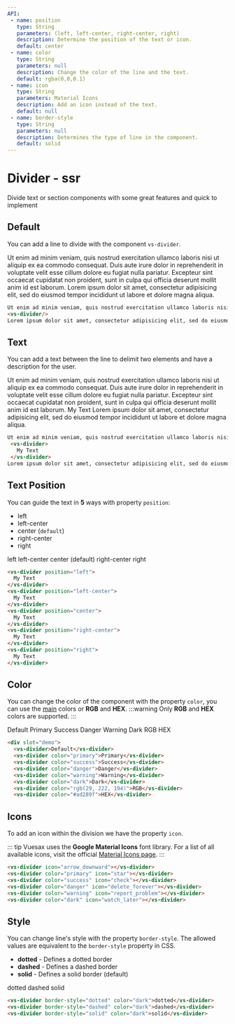 ```yaml
---
API:
 - name: position
   type: String
   parameters: (left, left-center, right-center, right)
   description: Determine the position of the text or icon.
   default: center
 - name: color
   type: String
   parameters: null
   description: Change the color of the line and the text.
   default: rgba(0,0,0.1)
 - name: icon
   type: String
   parameters: Material Icons
   description: Add an icon instead of the text.
   default: null
 - name: border-style
   type: String
   parameters: null
   description: Determines the type of line in the component.
   default: solid
---
```


# Divider **- ssr**

<box header>

  Divide text or section components with some great features and quick to implement

</box>

<box>

## Default

You can add a line to divide with the component `vs-divider`.

<vuecode md>
<div slot="demo">
 Ut enim ad minim veniam, quis nostrud exercitation ullamco laboris nisi ut aliquip ex ea commodo consequat. Duis aute irure dolor in reprehenderit in voluptate velit esse cillum dolore eu fugiat nulla pariatur. Excepteur sint occaecat cupidatat non proident, sunt in culpa qui officia deserunt mollit anim id est laborum.
  <vs-divider/>
Lorem ipsum dolor sit amet, consectetur adipisicing elit, sed do eiusmod tempor incididunt ut labore et dolore magna aliqua.
</div>
<div slot="code">

```html
Ut enim ad minim veniam, quis nostrud exercitation ullamco laboris nisi ut aliquip ex ea commodo consequat. Duis aute irure dolor in reprehenderit in voluptate velit esse cillum dolore eu fugiat nulla pariatur. Excepteur sint occaecat cupidatat non proident, sunt in culpa qui officia deserunt mollit anim id est laborum.
<vs-divider/>
Lorem ipsum dolor sit amet, consectetur adipisicing elit, sed do eiusmod tempor incididunt ut labore et dolore magna aliqua.
```

</div>
</vuecode>
</box>

<box>

## Text

You can add a text between the line to delimit two elements and have a description for the user.

<vuecode md>
<div slot="demo">
 Ut enim ad minim veniam, quis nostrud exercitation ullamco laboris nisi ut aliquip ex ea commodo consequat. Duis aute irure dolor in reprehenderit in voluptate velit esse cillum dolore eu fugiat nulla pariatur. Excepteur sint occaecat cupidatat non proident, sunt in culpa qui officia deserunt mollit anim id est laborum.
  <vs-divider>
    My Text
  </vs-divider>
Lorem ipsum dolor sit amet, consectetur adipisicing elit, sed do eiusmod tempor incididunt ut labore et dolore magna aliqua.
</div>
<div slot="code">

```html
Ut enim ad minim veniam, quis nostrud exercitation ullamco laboris nisi ut aliquip ex ea commodo consequat. Duis aute irure dolor in reprehenderit in voluptate velit esse cillum dolore eu fugiat nulla pariatur. Excepteur sint occaecat cupidatat non proident, sunt in culpa qui officia deserunt mollit anim id est laborum.
 <vs-divider>
   My Text
 </vs-divider>
Lorem ipsum dolor sit amet, consectetur adipisicing elit, sed do eiusmod tempor incididunt ut labore et dolore magna aliqua.
```

</div>
</vuecode>
</box>


<box>

## Text Position

You can guide the text in **5** ways with property `position`:

- left
- left-center
- center (`default`)
- right-center
- right

<vuecode md>
<div slot="demo">
  <vs-divider position="left">
    left
  </vs-divider>
  <vs-divider position="left-center">
    left-center
  </vs-divider>
  <vs-divider>
    center (default)
  </vs-divider>
  <vs-divider position="right-center">
    right-center
  </vs-divider>
  <vs-divider position="right">
    right
  </vs-divider>
</div>
<div slot="code">

```html
<vs-divider position="left">
  My Text
</vs-divider>
<vs-divider position="left-center">
  My Text
</vs-divider>
<vs-divider position="center">
  My Text
</vs-divider>
<vs-divider position="right-center">
  My Text
</vs-divider>
<vs-divider position="right">
  My Text
</vs-divider>
```

</div>
</vuecode>
</box>

<box>

## Color

You can change the color of the component with the property `color`, you can use the [main](/theme/) colors or **RGB** and **HEX**.
:::warning
  Only **RGB** and **HEX** colors are supported.
:::

<vuecode md>
<div slot="demo">
  <vs-divider>Default</vs-divider>
  <vs-divider color="primary">Primary</vs-divider>
  <vs-divider color="success">Success</vs-divider>
  <vs-divider color="danger">Danger</vs-divider>
  <vs-divider color="warning">Warning</vs-divider>
  <vs-divider color="dark">Dark</vs-divider>
  <vs-divider color="rgb(29, 222, 194)">RGB</vs-divider>
  <vs-divider color="#ad289f">HEX</vs-divider>
</div>
<div slot="code">

```html
<div slot="demo">
  <vs-divider>Default</vs-divider>
  <vs-divider color="primary">Primary</vs-divider>
  <vs-divider color="success">Success</vs-divider>
  <vs-divider color="danger">Danger</vs-divider>
  <vs-divider color="warning">Warning</vs-divider>
  <vs-divider color="dark">Dark</vs-divider>
  <vs-divider color="rgb(29, 222, 194)">RGB</vs-divider>
  <vs-divider color="#ad289f">HEX</vs-divider>
```

</div>
</vuecode>
</box>


<box>

## Icons

To add an icon within the division we have the property `icon`.

::: tip
Vuesax uses the **Google Material Icons** font library. For a list of all available icons, visit the official [Material Icons page](https://material.io/icons/).
:::

<vuecode md>
<div slot="demo">
  <vs-divider position="left" icon="arrow_downward"></vs-divider>
  <vs-divider position="left-center" color="primary" icon="star"></vs-divider>
  <vs-divider color="success" icon="check"></vs-divider>
  <vs-divider position="right-center" color="danger" icon="delete_forever"></vs-divider>
  <vs-divider position="right" color="warning" icon="report_problem"></vs-divider>
  <vs-divider color="dark" icon="watch_later"></vs-divider>
</div>
<div slot="code">

```html
<vs-divider icon="arrow_downward"></vs-divider>
<vs-divider color="primary" icon="star"></vs-divider>
<vs-divider color="success" icon="check"></vs-divider>
<vs-divider color="danger" icon="delete_forever"></vs-divider>
<vs-divider color="warning" icon="report_problem"></vs-divider>
<vs-divider color="dark" icon="watch_later"></vs-divider>
```

</div>
</vuecode>
</box>


<box>

## Style

You can change line's style with the property `border-style`. The allowed values ​​are equivalent to the `border-style` property in CSS.

- **dotted** - Defines a dotted border
- **dashed** - Defines a dashed border
- **solid** - Defines a solid border (default)

<vuecode md>
<div slot="demo">
  <vs-divider border-style="dotted" color="dark">dotted</vs-divider>
  <vs-divider border-style="dashed" color="dark">dashed</vs-divider>
  <vs-divider border-style="solid" color="dark">solid</vs-divider>
</div>
<div slot="code">

```html
<vs-divider border-style="dotted" color="dark">dotted</vs-divider>
<vs-divider border-style="dashed" color="dark">dashed</vs-divider>
<vs-divider border-style="solid" color="dark">solid</vs-divider>
```

</div>
</vuecode>
</box>
